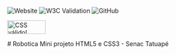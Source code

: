 ![Website](https://img.shields.io/website?url=https%3A%2F%2Ftiago-albuquerque.github.io%2FRobotica%2F)
![W3C Validation](https://img.shields.io/w3c-validation/html?targetUrl=https%3A%2F%2Ftiago-albuquerque.github.io%2FRobotica%2F)
![GitHub](https://img.shields.io/github/license/tiago-albuquerque/Robotica)

<p>
    <a href="https://jigsaw.w3.org/css-validator/check/referer">
        <img style="border:0;width:88px;height:31px"
            src="https://jigsaw.w3.org/css-validator/images/vcss-blue"
            alt="CSS válido!" />
    </a>
</p>
# Robotica
Mini projeto HTML5 e CSS3 - Senac Tatuapé
